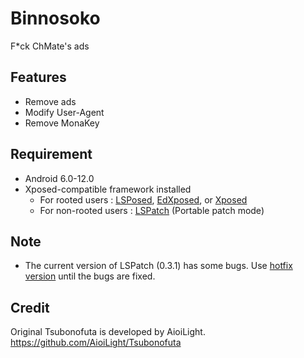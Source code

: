 # Binnosoko

F*ck ChMate's ads

## Features

* Remove ads
* Modify User-Agent
* Remove MonaKey

## Requirement

* Android 6.0-12.0
* Xposed-compatible framework installed
  * For rooted users : [LSPosed](https://github.com/LSPosed/LSPosed), [EdXposed](https://github.com/ElderDrivers/EdXposed), or [Xposed](https://forum.xda-developers.com/t/official-xposed-for-lollipop-marshmallow-nougat-oreo-v90-beta3-2018-01-29.3034811/)
  * For non-rooted users : [LSPatch](https://github.com/LSPosed/LSPatch) (Portable patch mode)

## Note

* The current version of LSPatch (0.3.1) has some bugs. Use [hotfix version](https://github.com/nonnonstop/LSPatch/releases) until the bugs are fixed.

## Credit

Original Tsubonofuta is developed by AioiLight. \
https://github.com/AioiLight/Tsubonofuta
